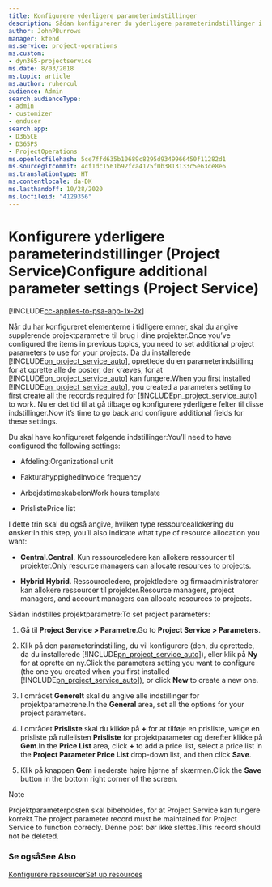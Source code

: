 ```yaml
---
title: Konfigurere yderligere parameterindstillinger
description: Sådan konfigurerer du yderligere parameterindstillinger i Project Service
author: JohnPBurrows
manager: kfend
ms.service: project-operations
ms.custom:
- dyn365-projectservice
ms.date: 8/03/2018
ms.topic: article
ms.author: ruhercul
audience: Admin
search.audienceType:
- admin
- customizer
- enduser
search.app:
- D365CE
- D365PS
- ProjectOperations
ms.openlocfilehash: 5ce7ffd635b10689c8295d9349966450f11282d1
ms.sourcegitcommit: 4cf1dc1561b92fca4175f0b3813133c5e63ce8e6
ms.translationtype: HT
ms.contentlocale: da-DK
ms.lasthandoff: 10/28/2020
ms.locfileid: "4129356"
---
```

# <a name="configure-additional-parameter-settings-project-service"></a><span data-ttu-id="9d8a7-103">Konfigurere yderligere parameterindstillinger (Project Service)</span><span class="sxs-lookup"><span data-stu-id="9d8a7-103">Configure additional parameter settings (Project Service)</span></span>

[!INCLUDE[cc-applies-to-psa-app-1x-2x](../includes/cc-applies-to-psa-app-1x-2x.md)]

<span data-ttu-id="9d8a7-104">Når du har konfigureret elementerne i tidligere emner, skal du angive supplerende projektparametre til brug i dine projekter.</span><span class="sxs-lookup"><span data-stu-id="9d8a7-104">Once you’ve configured the items in previous topics, you need to set additional project parameters to use for your projects.</span></span> <span data-ttu-id="9d8a7-105">Da du installerede [!INCLUDE[pn_project_service_auto](../includes/pn-project-service-auto.md)], oprettede du en parameterindstilling for at oprette alle de poster, der kræves, for at [!INCLUDE[pn_project_service_auto](../includes/pn-project-service-auto.md)] kan fungere.</span><span class="sxs-lookup"><span data-stu-id="9d8a7-105">When you first installed [!INCLUDE[pn_project_service_auto](../includes/pn-project-service-auto.md)], you created a parameters setting to first create all the records required for [!INCLUDE[pn_project_service_auto](../includes/pn-project-service-auto.md)] to work.</span></span> <span data-ttu-id="9d8a7-106">Nu er det tid til at gå tilbage og konfigurere yderligere felter til disse indstillinger.</span><span class="sxs-lookup"><span data-stu-id="9d8a7-106">Now it’s time to go back and configure additional fields for these settings.</span></span>  
  
 <span data-ttu-id="9d8a7-107">Du skal have konfigureret følgende indstillinger:</span><span class="sxs-lookup"><span data-stu-id="9d8a7-107">You’ll need to have configured the following settings:</span></span>  
  
-   <span data-ttu-id="9d8a7-108">Afdeling:</span><span class="sxs-lookup"><span data-stu-id="9d8a7-108">Organizational unit</span></span>  
  
-   <span data-ttu-id="9d8a7-109">Fakturahyppighed</span><span class="sxs-lookup"><span data-stu-id="9d8a7-109">Invoice frequency</span></span>  
  
-   <span data-ttu-id="9d8a7-110">Arbejdstimeskabelon</span><span class="sxs-lookup"><span data-stu-id="9d8a7-110">Work hours template</span></span>  
  
-   <span data-ttu-id="9d8a7-111">Prisliste</span><span class="sxs-lookup"><span data-stu-id="9d8a7-111">Price list</span></span>  
 
<span data-ttu-id="9d8a7-112">I dette trin skal du også angive, hvilken type ressourceallokering du ønsker:</span><span class="sxs-lookup"><span data-stu-id="9d8a7-112">In this step, you’ll also indicate what type of resource allocation you want:</span></span>  
  
- <span data-ttu-id="9d8a7-113">**Central**.</span><span class="sxs-lookup"><span data-stu-id="9d8a7-113">**Central**.</span></span> <span data-ttu-id="9d8a7-114">Kun ressourceledere kan allokere ressourcer til projekter.</span><span class="sxs-lookup"><span data-stu-id="9d8a7-114">Only resource managers can allocate resources to projects.</span></span>  
  
- <span data-ttu-id="9d8a7-115">**Hybrid**.</span><span class="sxs-lookup"><span data-stu-id="9d8a7-115">**Hybrid**.</span></span> <span data-ttu-id="9d8a7-116">Ressourceledere, projektledere og firmaadministratorer kan allokere ressourcer til projekter.</span><span class="sxs-lookup"><span data-stu-id="9d8a7-116">Resource managers, project managers, and account managers can allocate resources to projects.</span></span>  
  
 
<span data-ttu-id="9d8a7-117">Sådan indstilles projektparametre:</span><span class="sxs-lookup"><span data-stu-id="9d8a7-117">To set project parameters:</span></span>  
  
1. <span data-ttu-id="9d8a7-118">Gå til **Project Service > Parametre**.</span><span class="sxs-lookup"><span data-stu-id="9d8a7-118">Go to **Project Service > Parameters**.</span></span>  
  
2. <span data-ttu-id="9d8a7-119">Klik på den parameterindstilling, du vil konfigurere (den, du oprettede, da du installerede [!INCLUDE[pn_project_service_auto](../includes/pn-project-service-auto.md)]), eller klik på **Ny** for at oprette en ny.</span><span class="sxs-lookup"><span data-stu-id="9d8a7-119">Click the parameters setting you want to configure (the one you created when you first installed [!INCLUDE[pn_project_service_auto](../includes/pn-project-service-auto.md)]), or click **New** to create a new one.</span></span>  
  
3. <span data-ttu-id="9d8a7-120">I området **Generelt** skal du angive alle indstillinger for projektparametrene.</span><span class="sxs-lookup"><span data-stu-id="9d8a7-120">In the **General** area, set all the options for your project parameters.</span></span>  
  
4. <span data-ttu-id="9d8a7-121">I området **Prisliste** skal du klikke på **+** for at tilføje en prisliste, vælge en prisliste på rullelisten **Prisliste** for projektparameter og derefter klikke på **Gem**.</span><span class="sxs-lookup"><span data-stu-id="9d8a7-121">In the **Price List** area, click **+** to add a price list, select a price list in the **Project Parameter Price List** drop-down list, and then click **Save**.</span></span>  
  
5. <span data-ttu-id="9d8a7-122">Klik på knappen **Gem** i nederste højre hjørne af skærmen.</span><span class="sxs-lookup"><span data-stu-id="9d8a7-122">Click the **Save** button in the bottom right corner of the screen.</span></span>  

> [!NOTE]
> <span data-ttu-id="9d8a7-123">Projektparameterposten skal bibeholdes, for at Project Service kan fungere korrekt.</span><span class="sxs-lookup"><span data-stu-id="9d8a7-123">The project parameter record must be maintained for Project Service to function correcly.</span></span> <span data-ttu-id="9d8a7-124">Denne post bør ikke slettes.</span><span class="sxs-lookup"><span data-stu-id="9d8a7-124">This record should not be deleted.</span></span>

### <a name="see-also"></a><span data-ttu-id="9d8a7-125">Se også</span><span class="sxs-lookup"><span data-stu-id="9d8a7-125">See Also</span></span>  
 [<span data-ttu-id="9d8a7-126">Konfigurere ressourcer</span><span class="sxs-lookup"><span data-stu-id="9d8a7-126">Set up resources</span></span>](../psa/set-up-resources.md)
